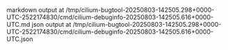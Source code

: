 markdown output at /tmp/cilium-bugtool-20250803-142505.298+0000-UTC-2522174830/cmd/cilium-debuginfo-20250803-142505.616+0000-UTC.md
json output at /tmp/cilium-bugtool-20250803-142505.298+0000-UTC-2522174830/cmd/cilium-debuginfo-20250803-142505.616+0000-UTC.json
